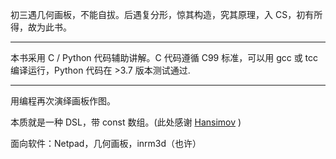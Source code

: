 初三遇几何画板，不能自拔。后遇复分形，惊其构造，究其原理，入 CS，初有所得，故为此书。

---

本书采用 C / Python 代码辅助讲解。C 代码遵循 C99 标准，可以用 gcc 或 tcc 编译运行，Python 代码在 >3.7 版本测试通过.

---

用编程再次演绎画板作图。

本质就是一种 DSL，带 const 数组。(此处感谢 [Hansimov](https://github.com/Hansimov) )

面向软件：Netpad，几何画板，inrm3d（也许）
